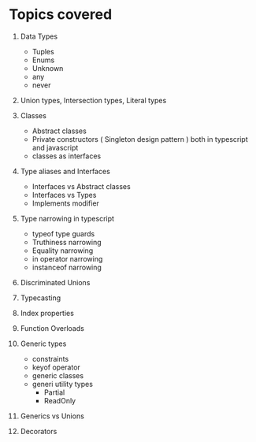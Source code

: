 # Topics covered

1. Data Types
   - Tuples
   - Enums
   - Unknown
   - any
   - never
2. Union types, Intersection types, Literal types

3. Classes

   - Abstract classes
   - Private constructors ( Singleton design pattern ) both in typescript and javascript
   - classes as interfaces

4. Type aliases and Interfaces

   - Interfaces vs Abstract classes
   - Interfaces vs Types
   - Implements modifier

5. Type narrowing in typescript

   - typeof type guards
   - Truthiness narrowing
   - Equality narrowing
   - in operator narrowing
   - instanceof narrowing

6. Discriminated Unions

7. Typecasting

8. Index properties

9. Function Overloads

10. Generic types

    - constraints
    - keyof operator
    - generic classes
    - generi utility types
      - Partial
      - ReadOnly

11. Generics vs Unions

12. Decorators
